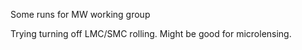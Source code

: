 Some runs for MW working group

Trying turning off LMC/SMC rolling. Might be good for microlensing.
